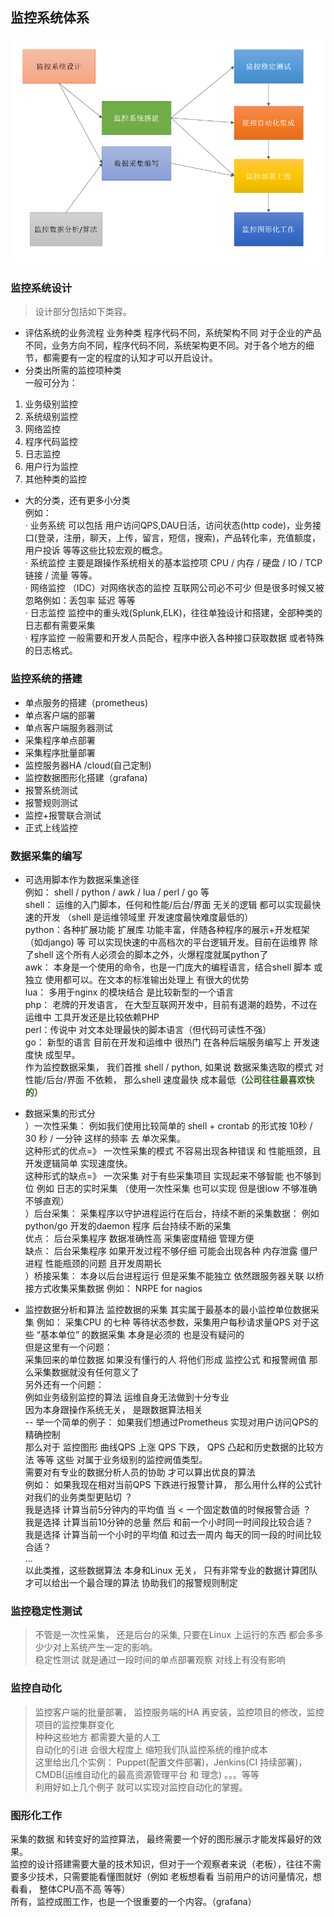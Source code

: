 ## 监控系统体系
![avatar](./images/monitor-design.png)

### 监控系统设计
>设计部分包括如下类容。
* 评估系统的业务流程 业务种类 程序代码不同，系统架构不同
对于企业的产品不同，业务方向不同，程序代码不同，系统架构更不同。对于各个地方的细节，都需要有一定的程度的认知才可以开启设计。
* 分类出所需的监控项种类  
一般可分为：  
1. 业务级别监控
2. 系统级别监控
3. 网络监控
4. 程序代码监控
5. 日志监控
6. 用户行为监控
7. 其他种类的监控
  
* 大的分类，还有更多小分类  
例如：  
· 业务系统 可以包括 用户访问QPS,DAU日活，访问状态(http code)，业务接口(登录，注册，聊天，上传，留言，短信，搜索)，产品转化率，充值额度，用户投诉 等等这些比较宏观的概念。  
· 系统监控 主要是跟操作系统相关的基本监控项 CPU / 内存 / 硬盘 / IO / TCP链接 / 流量 等等。  
· 网络监控 （IDC）对网络状态的监控 互联网公司必不可少 但是很多时候又被忽略例如：丢包率 延迟 等等  
· 日志监控 监控中的重头戏(Splunk,ELK)，往往单独设计和搭建，全部种类的日志都有需要采集  
· 程序监控 一般需要和开发人员配合，程序中嵌入各种接口获取数据 或者特殊的日志格式。

### 监控系统的搭建
* 单点服务的搭建（prometheus)
* 单点客户端的部署
* 单点客户端服务器测试
* 采集程序单点部署
* 采集程序批量部署
* 监控服务器HA /cloud(自己定制)
* 监控数据图形化搭建（grafana)
* 报警系统测试
* 报警规则测试
* 监控+报警联合测试
* 正式上线监控

### 数据采集的编写
* 可选用脚本作为数据采集途径  
例如： shell / python / awk / lua / perl / go 等  
shell： 运维的入门脚本，任何和性能/后台/界面 无关的逻辑 都可以实现最快速的开发 （shell 是运维领域里 开发速度最快难度最低的）  
python：各种扩展功能 扩展库 功能丰富，伴随各种程序的展示+开发框架（如django) 等 可以实现快速的中高档次的平台逻辑开发。目前在运维界 除了shell 这个所有人必须会的脚本之外，火爆程度就属python了  
awk： 本身是一个使用的命令，也是一门庞大的编程语言，结合shell 脚本 或独立 使用都可以。在文本的标准输出处理上 有很大的优势  
lua： 多用于nginx 的模块结合 是比较新型的一个语言  
php： 老牌的开发语言， 在大型互联网开发中，目前有退潮的趋势，不过在运维中 工具开发还是比较依赖PHP  
perl：传说中 对文本处理最快的脚本语言（但代码可读性不强）  
go： 新型的语言 目前在开发和运维中 很热门 在各种后端服务编写上 开发速度快 成型早。  
作为监控数据采集， 我们首推 shell / python, 如果说 数据采集选取的模式 对性能/后台/界面 不依赖， 那么shell 速度最快 成本最低<b style="color: #336321">（公司往往最喜欢快的）</b>  

* 数据采集的形式分  
）一次性采集： 例如我们使用比较简单的 shell + crontab 的形式按 10秒 / 30 秒 / 一分钟 这样的频率 去 单次采集。  
这种形式的优点=》 一次性采集的模式 不容易出现各种错误 和 性能瓶颈，且开发逻辑简单 实现速度快。  
这种形式的缺点=》 一次采集 对于有些采集项目 实现起来不够智能 也不够到位 例如 日志的实时采集 （使用一次性采集 也可以实现 但是很low 不够准确 不够直观）  
）后台采集： 采集程序以守护进程运行在后台，持续不断的采集数据： 例如 python/go 开发的daemon 程序 后台持续不断的采集  
优点： 后台采集程序 数据准确性高 采集密度精细 管理方便  
缺点： 后台采集程序 如果开发过程不够仔细 可能会出现各种 内存泄露 僵尸进程 性能瓶颈的问题 且开发周期长  
）桥接采集： 本身以后台进程运行 但是采集不能独立 依然跟服务器关联 以桥接方式收集采集数据 例如： NRPE for nagios  


* 监控数据分析和算法
监控数据的采集 其实属于最基本的最小监控单位数据采集
例如： 采集CPU 的七种 等待状态参数，采集用户每秒请求量QPS 对于这些 “基本单位” 的数据采集 本身是必须的 也是没有疑问的  
但是这里有一个问题：  
采集回来的单位数据 如果没有懂行的人 将他们形成 监控公式 和报警阙值 那么采集数据就没有任何意义了  
另外还有一个问题：  
例如业务级别监控的算法 运维自身无法做到十分专业  
因为本身跟操作系统无关， 是跟数据算法相关  
-- 举一个简单的例子： 如果我们想通过Prometheus 实现对用户访问QPS的 精确控制  
那么对于 监控图形 曲线QPS 上涨 QPS 下跌， QPS 凸起和历史数据的比较方法 等等 这些 对属于业务级别的监控阙值类型。  
需要对有专业的数据分析人员的协助 才可以算出优良的算法  
例如： 如果我现在相对当前QPS 下跌进行报警计算， 那么用什么样的公式针对我们的业务类型更贴切 ？  
我是选择 计算当前5分钟内的平均值 当 < 一个固定数值的时候报警合适 ？  
我是选择 计算当前10分钟的总量 然后 和前一个小时同一时间段比较合适？  
我是选择 计算当前一个小时的平均值 和过去一周内 每天的同一段的时间比较合适？  
...  
以此类推，这些数据算法 本身和Linux 无关， 只有非常专业的数据计算团队 才可以给出一个最合理的算法 协助我们的报警规则制定  


### 监控稳定性测试
>不管是一次性采集， 还是后台的采集, 只要在Linux 上运行的东西 都会多多少少对上系统产生一定的影响。  
稳定性测试 就是通过一段时间的单点部署观察 对线上有没有影响


### 监控自动化
>监控客户端的批量部署， 监控服务端的HA 再安装，监控项目的修改，监控项目的监控集群变化  
种种这些地方 都需要大量的人工  
自动化的引进 会很大程度上 缩短我们队监控系统的维护成本  
这里给出几个实例： Puppet(配置文件部署)，Jenkins(CI 持续部署)， CMDB(运维自动化的最高资源管理平台 和 理念) 。。。等等  
利用好如上几个例子 就可以实现对监控自动化的掌握。

### 图形化工作
采集的数据 和转变好的监控算法， 最终需要一个好的图形展示才能发挥最好的效果。   
监控的设计搭建需要大量的技术知识，但对于一个观察者来说（老板），往往不需要多少技术，只需要能看懂图就好（例如 老板想看看 当前用户的访问量情况，想看看， 整体CPU高不高 等等）  
所有，监控成图工作，也是一个很重要的一个内容。（grafana）
